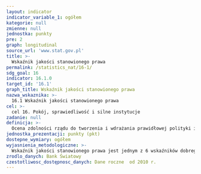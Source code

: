 ```yaml
---
layout: indicator
indicator_variable_1: ogółem
kategorie: null
zmienne: null
jednostka: punkty
pre: 2
graph: longitudinal
source_url: 'www.stat.gov.pl'
title: >-
  Wskaźnik jakości stanowionego prawa
permalink: /statistics_nat/16-1/
sdg_goal: 16
indicator: 16.1.0
target_id: '16.1'
graph_title: Wskaźnik jakości stanowionego prawa
nazwa_wskaznika: >-
  16.1 Wskaźnik jakości stanowionego prawa
cel: >-
  cel 16. Pokój, sprawiedliwość i silne instytucje
zadanie: null
definicja: >-
  Ocena zdolności rządu do tworzenia i wdrażania prawidłowej polityki i regulacji, które umożliwiają promowanie rozwoju sektora prywatnego.
jednostka_prezentacji: punkty (pkt)
dostepne_wymiary: ogółem
wyjasnienia_metodologiczne: >-
  Wskaźnik jakości stanowionego prawa jest jednym z 6 wskaźników dobrego rządzenia. Pozostałe to: prawo wyrażania opinii i wpływ obywateli, polityczna stabilność i brak przemocy, efektywność administracji publicznej, rządy prawa, kontrola korupcji. Skala wskaźników mieści się w przedziale: od -2,5 do +2,5, przy czym wyższe wartości wskazują na wyższy poziom dobrego rządzenia.
zrodlo_danych: Bank Światowy
czestotliwosc_dostępnosc_danych: Dane roczne  od 2010 r.
---
```

